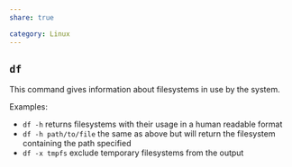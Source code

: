 ```yaml
---
share: true

category: Linux
---
```


## `df`
This command gives information about filesystems in use by the system.

Examples:
  - `df -h` returns filesystems with their usage in a human readable format
  - `df -h path/to/file` the same as above but will return the filesystem containing the path specified
  - `df -x tmpfs` exclude temporary filesystems from the output
